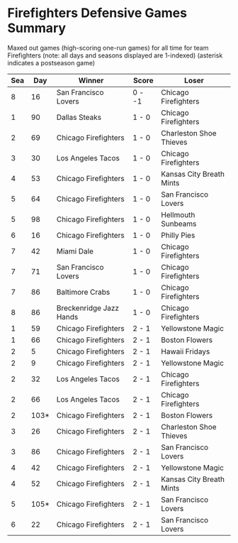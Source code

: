# Firefighters Defensive Games Summary



Maxed out games (high-scoring one-run games) for all time for team Firefighters (note: all days and seasons displayed are 1-indexed) (asterisk indicates a postseason game)


| Sea | Day | Winner | Score | Loser | 
| ------ |------ |------ |------ |------ |
| 8 | 16 | San Francisco Lovers | 0 - -1 | Chicago Firefighters | 
| 1 | 90 | Dallas Steaks | 1 - 0 | Chicago Firefighters | 
| 2 | 69 | Chicago Firefighters | 1 - 0 | Charleston Shoe Thieves | 
| 3 | 30 | Los Angeles Tacos | 1 - 0 | Chicago Firefighters | 
| 4 | 53 | Chicago Firefighters | 1 - 0 | Kansas City Breath Mints | 
| 5 | 64 | Chicago Firefighters | 1 - 0 | San Francisco Lovers | 
| 5 | 98 | Chicago Firefighters | 1 - 0 | Hellmouth Sunbeams | 
| 6 | 16 | Chicago Firefighters | 1 - 0 | Philly Pies | 
| 7 | 42 | Miami Dale | 1 - 0 | Chicago Firefighters | 
| 7 | 71 | San Francisco Lovers | 1 - 0 | Chicago Firefighters | 
| 7 | 86 | Baltimore Crabs | 1 - 0 | Chicago Firefighters | 
| 8 | 86 | Breckenridge Jazz Hands | 1 - 0 | Chicago Firefighters | 
| 1 | 59 | Chicago Firefighters | 2 - 1 | Yellowstone Magic | 
| 1 | 66 | Chicago Firefighters | 2 - 1 | Boston Flowers | 
| 2 | 5 | Chicago Firefighters | 2 - 1 | Hawaii Fridays | 
| 2 | 9 | Chicago Firefighters | 2 - 1 | Yellowstone Magic | 
| 2 | 32 | Los Angeles Tacos | 2 - 1 | Chicago Firefighters | 
| 2 | 66 | Los Angeles Tacos | 2 - 1 | Chicago Firefighters | 
| 2 | 103* | Chicago Firefighters | 2 - 1 | Boston Flowers | 
| 3 | 26 | Chicago Firefighters | 2 - 1 | Charleston Shoe Thieves | 
| 3 | 86 | Chicago Firefighters | 2 - 1 | San Francisco Lovers | 
| 4 | 42 | Chicago Firefighters | 2 - 1 | Yellowstone Magic | 
| 4 | 52 | Chicago Firefighters | 2 - 1 | Kansas City Breath Mints | 
| 5 | 105* | Chicago Firefighters | 2 - 1 | San Francisco Lovers | 
| 6 | 22 | Chicago Firefighters | 2 - 1 | San Francisco Lovers | 


